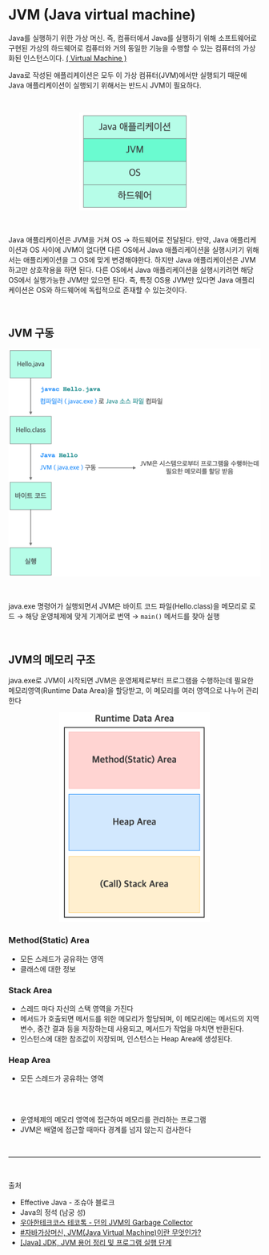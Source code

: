 # JVM (Java virtual machine)

Java를 실행하기 위한 가상 머신. 즉, 컴퓨터에서 Java를 실행하기 위해 소프트웨어로 구현된 가상의 하드웨어로 컴퓨터와 거의 동일한 기능을 수행할 수 있는 컴퓨터의 가상화된 인스턴스이다. [( Virtual Machine )](../etc/virtual_machine.md)

Java로 작성된 애플리케이션은 모두 이 가상 컴퓨터(JVM)에서만 실행되기 때문에 Java 애플리케이션이 실행되기 위해서는 반드시 JVM이 필요하다.

<br/>

<p align="center">
    <img src="../image/jvm.png"  width="220" height="auto">
</p>

<br/>

Java 애플리케이션은 JVM을 거쳐 OS → 하드웨어로 전달된다. 만약, Java 애플리케이션과 OS 사이에 JVM이 없다면 다른 OS에서 Java 애플리케이션을 실행시키기 위해서는 애플리케이션을 그 OS에 맞게 변경해야한다. 하지만 Java 애플리케이션은 JVM 하고만 상호작용을 하면 된다. 다른 OS에서 Java 애플리케이션을 실행시키려면 해당 OS에서 실행가능한 JVM만 있으면 된다. 즉, 특정 OS용 JVM만 있다면 Java 애플리케이션은 OS와 하드웨어에 독립적으로 존재할 수 있는것이다.

<br/>

## JVM 구동

<p align="center">
    <img src="../image/steps_to_run_java.png"  width="800" height="auto">
</p>

<br/>

java.exe 명령어가 실행되면서 JVM은 바이트 코드 파일(Hello.class)을 메모리로 로드 → 해당 운영체제에 맞게 기계어로 번역 → `main()` 메서드를 찾아 실행

<br/>

## JVM의 메모리 구조

java.exe로 JVM이 시작되면 JVM은 운영체제로부터 프로그램을 수행하는데 필요한 메모리영역(Runtime Data Area)을 할당받고, 이 메모리를 여러 영역으로 나누어 관리한다

<p align="center">
    <img src="../image/JVM_memory.png"  width="300" height="auto">
</p>

### Method(Static) Area
- 모든 스레드가 공유하는 영역
- 클래스에 대한 정보

### Stack Area
- 스레드 마다 자신의 스택 영역을 가진다
- 메서드가 호출되면 메서드를 위한 메모리가 할당되며, 이 메모리에는 메서드의 지역변수, 중간 결과 등을 저장하는데 사용되고, 메서드가 작업을 마치면 반환된다.
- 인스턴스에 대한 참조값이 저장되며, 인스턴스는 Heap Area에 생성된다.

### Heap Area
- 모든 스레드가 공유하는 영역


<br/>
<br/>

- 운영체제의 메모리 영역에 접근하여 메모리를 관리하는 프로그램
- JVM은 배열에 접근할 때마다 경계를 넘지 않는지 검사한다

<br/>

--- 

<br/>

출처

- Effective Java - 조슈아 블로크 
- Java의 정석 (남궁 성)
- [우아한테크코스 테코톡 - 던의 JVM의 Garbage Collector](https://www.youtube.com/watch?v=vZRmCbl871I&list=PLgXGHBqgT2TvpJ_p9L_yZKPifgdBOzdVH&index=64)
- [#자바가상머신, JVM(Java Virtual Machine)이란 무엇인가?](https://asfirstalways.tistory.com/158)
- [[Java] JDK, JVM 용어 정리 및 프로그램 실행 단계](https://you9010.tistory.com/150)